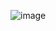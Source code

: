 ![image](https://github.com/DesarrolladorWeb-dev/REACT-NOTICIAS/assets/130877967/c4da45c9-be41-41ba-9df6-be32c83f9b5d)
